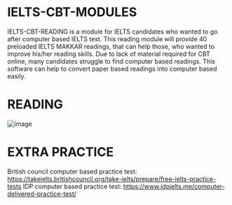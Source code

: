 # IELTS-CBT-MODULES
IELTS-CBT-READING is a module for IELTS candidates who wanted to go after computer based IELTS test. This reading module will provide 40 preloaded IELTS MAKKAR readings, that can help those, who wanted to improve his/her reading skills. Due to lack of material required for CBT online, many candidates struggle to find computer based readings. This software can help to convert paper based readings into computer based easily.   
# READING
![image](https://user-images.githubusercontent.com/37342043/119343610-4e604800-bcb4-11eb-87fc-683d6950b7b2.png)

# EXTRA PRACTICE
British council computer based practice test: https://takeielts.britishcouncil.org/take-ielts/prepare/free-ielts-practice-tests
IDP computer based practice test: https://www.idpielts.me/computer-delivered-practice-test/
